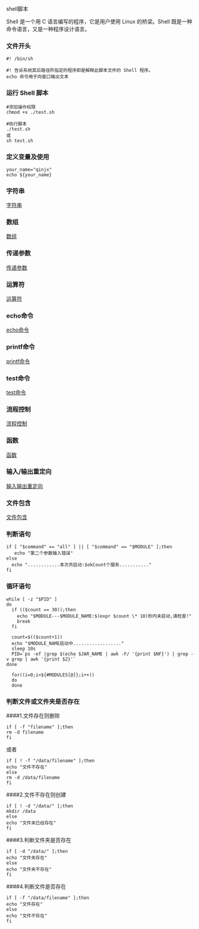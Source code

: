 shell脚本


Shell 是一个用 C 语言编写的程序，它是用户使用 Linux 的桥梁。Shell 既是一种命令语言，又是一种程序设计语言。

### 文件开头
```shell script
#! /bin/sh

#! 告诉系统其后路径所指定的程序即是解释此脚本文件的 Shell 程序。
echo 命令用于向窗口输出文本
```

### 运行 Shell 脚本
```shell script
#添加操作权限
chmod +x ./test.sh

#执行脚本
./test.sh
或
sh test.sh
```

### 定义变量及使用
```shell script
your_name="qinjx"
echo ${your_name}
```

### 字符串
[字符串](./shell脚本/字符串.md)


### 数组
[数组](./shell脚本/数组.md)


### 传递参数
[传递参数](./shell脚本/传递参数.md)


### 运算符
[运算符](./shell脚本/运算符.md)


### echo命令
[echo命令](./shell脚本/echo命令.md)


### printf命令
[printf命令](./shell脚本/printf命令.md)


### test命令
[test命令](./shell脚本/test命令.md)


### 流程控制
[流程控制](./shell脚本/流程控制.md)


### 函数
[函数](./shell脚本/函数.md)


### 输入/输出重定向
[输入输出重定向](./shell脚本/输入输出重定向.md)


### 文件包含
[文件包含](./shell脚本/文件包含.md)


### 判断语句
```shell script
if [ "$command" == "all" ] || [ "$command" == "$MODULE" ];then
   echo "第二个参数输入错误"
else
  echo "............本次共启动:$okCount个服务..........."
fi
```

### 循环语句
```shell script
while [ -z "$PID" ]
do
  if (($count == 30));then
  	echo "$MODULE---$MODULE_NAME:$(expr $count \* 10)秒内未启动,请检查!"
	break
  fi

  count=$(($count+1))
  echo "$MODULE_NAME启动中.................."
  sleep 10s
  PID=`ps -ef |grep $(echo $JAR_NAME | awk -F/ '{print $NF}') | grep -v grep | awk '{print $2}'`
done
```

```shell script
  for((i=0;i<${#MODULES[@]};i++))
  do
  done
```

### 判断文件或文件夹是否存在
####1.文件存在则删除
```shell script
if [ -f "filename" ];then
rm -d filename
fi
```
或者
```shell script
if [ ! -f "/data/filename" ];then
echo "文件不存在"
else
rm -d /data/filename
fi
```

####2.文件不存在则创建
```shell script
if [ ! -d "/data/" ];then
mkdir /data
else
echo "文件夹已经存在"
fi
```

####3.判断文件夹是否存在
```shell script
if [ -d "/data/" ];then
echo "文件夹存在"
else
echo "文件夹不存在"
fi
```

####4.判断文件是否存在
```shell script
if [ -f "/data/filename" ];then
echo "文件存在"
else
echo "文件不存在"
fi
```